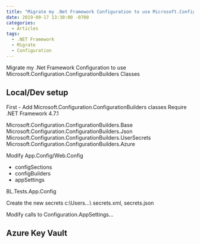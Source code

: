 ```yaml
---
title: "Migrate my .Net Framework Configuration to use Microsoft.Configuration.ConfigurationBuilders Classes"
date: 2019-09-17 13:30:00 -0700
categories:
  - Articles
tags:
  - .NET Framework
  - Migrate
  - Configuration
---
```

Migrate my .Net Framework Configuration to use Microsoft.Configuration.ConfigurationBuilders Classes

## Local/Dev setup

First - Add Microsoft.Configuration.ConfigurationBuilders classes
Require .NET Framework 4.7.1

Microsoft.Configuration.ConfigurationBuilders.Base
Microsoft.Configuration.ConfigurationBuilders.Json
Microsoft.Configuration.ConfigurationBuilders.UserSecrets
Microsoft.Configuration.ConfigurationBuilders.Azure

Modify App.Config/Web.Config

- configSections
- configBuilders
- appSettings

BL.Tests.App.Config

Create the new secrets
c:\Users\...\ secrets.xml, secrets.json

Modify calls to Configuration.AppSettings...

## Azure Key Vault

